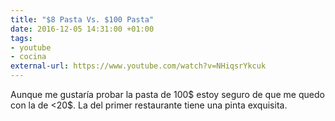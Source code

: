 ```yaml
---
title: "$8 Pasta Vs. $100 Pasta"
date: 2016-12-05 14:31:00 +01:00
tags:
- youtube
- cocina
external-url: https://www.youtube.com/watch?v=NHiqsrYkcuk
---
```


Aunque me gustaría probar la pasta de 100$ estoy seguro de que me quedo con la de <20$. La del primer restaurante tiene una pinta exquisita.

